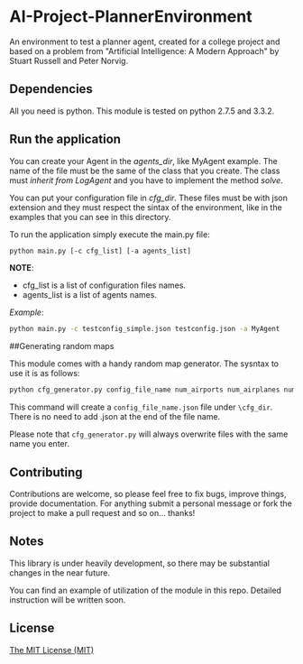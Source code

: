 AI-Project-PlannerEnvironment
=============================

An environment to test a planner agent, created for a college project and based on a problem from "Artificial Intelligence: A Modern Approach" by Stuart Russell and Peter Norvig.

## Dependencies

All you need is python. This module is tested on python 2.7.5 and 3.3.2.

## Run the application

You can create your Agent in the *agents_dir*, like MyAgent example. The name of the file must be the same
of the class that you create. The class must *inherit from LogAgent* and you have to implement the
method *solve*.

You can put your configuration file in *cfg_dir*. These files must be with json extension and they must respect
the sintax of the environment, like in the examples that you can see in this directory.

To run the application simply execute the main.py file:

```bash
python main.py [-c cfg_list] [-a agents_list]
```

**NOTE**:
* cfg_list is a list of configuration files names.
* agents_list is a list of agents names.  

*Example*: 
```bash
python main.py -c testconfig_simple.json testconfig.json -a MyAgent
```

##Generating random maps

This module comes with a handy random map generator. The sysntax to use it is as follows:
```bash
python cfg_generator.py config_file_name num_airports num_airplanes num_boxes min_num_of_goals
```
This command will create a `config_file_name.json` file under `\cfg_dir`. There is no need to 
add .json at the end of the file name.

Please note that `cfg_generator.py` will always overwrite files with the same name you enter.

## Contributing

Contributions are welcome, so please feel free to fix bugs, improve things, provide documentation. 
For anything submit a personal message or fork the project to make a pull request and so on... thanks!

## Notes

This library is under heavily development, so there may be substantial changes in the near future.  

You can find an example of utilization of the module in this repo. Detailed instruction will be written soon.

## License

[The MIT License (MIT)](https://raw.githubusercontent.com/DMIunipg/AI-Project-PlannerEnvironment/master/LICENSE)
